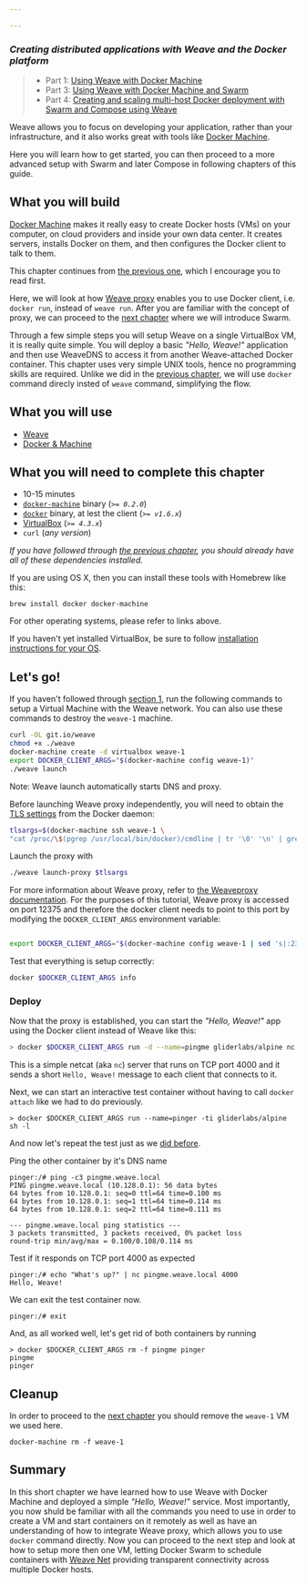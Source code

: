 ```yaml
---

---
```


 ### ***Creating distributed applications with Weave and the Docker platform***
>
> - Part 1: [Using Weave with Docker Machine][ch1]
> - Part 3: [Using Weave with Docker Machine and Swarm][ch3]
> - Part 4: [Creating and scaling multi-host Docker deployment with Swarm and Compose using Weave][ch4]

Weave allows you to focus on developing your application, rather than your infrastructure, and it also works great with tools like [Docker Machine](https://docs.docker.com/machine/). 

Here you will learn how to get started, you can then proceed to a more advanced setup with Swarm and later Compose in following chapters of this guide.

## What you will build

[Docker Machine](https://docs.docker.com/machine/) makes it really easy to create Docker hosts (VMs) on your computer, on
cloud providers and inside your own data center. It creates servers, installs Docker on them, and then configures the Docker client to talk to them.

This chapter continues from [the previous one][ch1], which I encourage you to read first.

Here, we will look at how [Weave proxy][proxy] enables you to use Docker client, i.e. `docker run`, instead of `weave run`.
After you are familiar with the concept of proxy, we can proceed to the [next chapter][ch3] where we will introduce Swarm.

Through a few simple steps you will setup Weave on a single VirtualBox VM, it is really quite simple. You will deploy a
basic _"Hello, Weave!"_ application and then use WeaveDNS to access it from another Weave-attached Docker container.
This chapter uses very simple UNIX tools, hence no programming skills are required. Unlike we did in the [previous
chapter][ch1], we will use `docker` command direcly insted of `weave` command, simplifying the flow.

## What you will use

  - [Weave](http://weave.works)
  - [Docker & Machine](http://docker.com)

## What you will need to complete this chapter

  - 10-15 minutes
  - [`docker-machine`](http://docs.docker.com/machine/#installation) binary (_`>= 0.2.0`_)
  - [`docker`](https://docs.docker.com/installation/#installation) binary, at lest the client (_`>= v1.6.x`_)
  - [VirtualBox](https://www.virtualbox.org/wiki/Downloads) (_`>= 4.3.x`_)
  - `curl` (_any version_)

_If you have followed through [the previous chapter][ch1], you should already have all of these dependencies installed._

If you are using OS X, then you can install these tools with Homebrew like this:

    brew install docker docker-machine

For other operating systems, please refer to links above.

If you haven't yet installed VirtualBox, be sure to follow [installation instructions for your OS](https://www.virtualbox.org/wiki/Downloads).

## Let's go!


If you haven't followed through [section 1][prev1], run the following commands to setup a Virtual Machine with the Weave network. You can also use these commands to destroy the `weave-1` machine.

~~~bash
curl -OL git.io/weave
chmod +x ./weave
docker-machine create -d virtualbox weave-1
export DOCKER_CLIENT_ARGS="$(docker-machine config weave-1)"
./weave launch
~~~

Note: Weave launch automatically starts DNS and proxy. 

Before launching Weave proxy independently, you will need to obtain the [TLS settings](https://docs.docker.com/articles/https/) from the Docker daemon:

~~~bash
tlsargs=$(docker-machine ssh weave-1 \
"cat /proc/\$(pgrep /usr/local/bin/docker)/cmdline | tr '\0' '\n' | grep ^--tls | tr '\n' ' '")
~~~

Launch the proxy with

~~~bash
./weave launch-proxy $tlsargs
~~~


For more information about Weave proxy, refer to [the Weaveproxy documentation][proxy]. For the purposes of this tutorial, Weave proxy is accessed on port 12375 and therefore the docker client needs to point to this port by modifying the `DOCKER_CLIENT_ARGS` environment variable: 

~~~bash

export DOCKER_CLIENT_ARGS="$(docker-machine config weave-1 | sed 's|:2376|:12375|')"
~~~

Test that everything is setup correctly:

~~~bash
docker $DOCKER_CLIENT_ARGS info
~~~

### Deploy

Now that the proxy is established, you can start the _"Hello, Weave!"_ app using the Docker client instead of Weave like this:

~~~bash
> docker $DOCKER_CLIENT_ARGS run -d --name=pingme gliderlabs/alpine nc -p 4000 -lk -e echo 'Hello, Weave!'
~~~

This is a simple netcat (aka `nc`) server that runs on TCP port 4000 and it sends a short `Hello, Weave!` message to each client that connects to it.

Next, we can start an interactive test container without having to call `docker attach` like we had to do previously.

    > docker $DOCKER_CLIENT_ARGS run --name=pinger -ti gliderlabs/alpine sh -l

And now let's repeat the test just as we [did before][prev2].

Ping the other container by it's DNS name

    pinger:/# ping -c3 pingme.weave.local
    PING pingme.weave.local (10.128.0.1): 56 data bytes
    64 bytes from 10.128.0.1: seq=0 ttl=64 time=0.100 ms
    64 bytes from 10.128.0.1: seq=1 ttl=64 time=0.114 ms
    64 bytes from 10.128.0.1: seq=2 ttl=64 time=0.111 ms

    --- pingme.weave.local ping statistics ---
    3 packets transmitted, 3 packets received, 0% packet loss
    round-trip min/avg/max = 0.100/0.108/0.114 ms

Test if it responds on TCP port 4000 as expected

    pinger:/# echo "What's up?" | nc pingme.weave.local 4000
    Hello, Weave!

We can exit the test container now.

    pinger:/# exit

And, as all worked well, let's get rid of both containers by running

    > docker $DOCKER_CLIENT_ARGS rm -f pingme pinger
    pingme
    pinger

## Cleanup

In order to proceed to the [next chapter][ch3] you should remove the `weave-1` VM we used here.

    docker-machine rm -f weave-1

## Summary

In this short chapter we have learned how to use Weave with Docker Machine and deployed a simple _"Hello, Weave!"_ service.
Most importantly, you now shuld be familiar with all the commands you need to use in order to create a VM and start containers
on it remotely as well as have an understanding of how to integrate Weave proxy, which allows you to use `docker` command
directly. Now you can proceed to the next step and look at how to setup more then one VM, letting Docker Swarm to schedule
containers with [Weave Net](/net) providing transparent connectivity across multiple Docker hosts.

[proxy]: http://docs.weave.works/weave/latest_release/proxy.html
[prev1]: /guides/weave-and-docker-platform/chapter1/machine.html#launch
[prev2]: /guides/weave-and-docker-platform/chapter1/machine.html#deploy
[ch1]: /guides/weave-and-docker-platform/chapter1/machine.html
[ch2]: /guides/weave-and-docker-platform/chapter2/machine-with-weave-proxy.html
[ch3]: /guides/weave-and-docker-platform/chapter3/machine-and-swarm-with-weave-proxy.html
[ch4]: /guides/weave-and-docker-platform/chapter4/compose-scalable-swarm-cluster-with-weave.html

